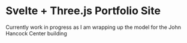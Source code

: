 # Svelte + Three.js Portfolio Site

Currently work in progress as I am wrapping up the model for the John Hancock Center building 